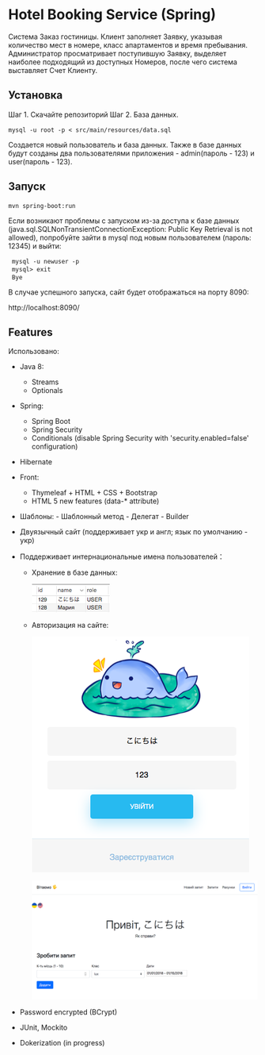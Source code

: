 # Hotel Booking Service (Spring)

 Система Заказ гостиницы. Клиент заполняет Заявку, указывая количество мест в номере, класс апартаментов и время пребывания. Администратор просматривает поступившую Заявку, выделяет наиболее подходящий из доступных Номеров, после чего система выставляет Счет Клиенту. 

## Установка

Шаг 1. Скачайте репозиторий
Шаг 2. База данных.
```
mysql -u root -p < src/main/resources/data.sql
```
Создается новый пользователь и база данных. 
Также в базе данных будут созданы два пользователями приложения - admin(пароль - 123) и user(пароль - 123).

## Запуск

```
mvn spring-boot:run
```

Если возникают проблемы с запуском из-за доступа к базе данных (java.sql.SQLNonTransientConnectionException: Public Key Retrieval is not allowed), попробуйте зайти в mysql под новым пользователем (пароль: 12345) и выйти:

```
 mysql -u newuser -p
 mysql> exit
 Bye
```


В случае успешного запуска, сайт будет отображаться на порту 8090:

http://localhost:8090/

## Features

Использовано:
 - Java 8:
   - Streams
   - Optionals
 - Spring:
    - Spring Boot
    - Spring Security
    - Conditionals (disable Spring Security with 'security.enabled=false' configuration)
 - Hibernate
 
 - Front:
    - Thymeleaf + HTML + CSS + Bootstrap
    - HTML 5 new features (data-* attribute)

 - Шаблоны:
        - Шаблонный метод
        - Делегат
        - Builder
        
 - Двуязычный сайт (поддерживает укр и англ; язык по умолчанию - укр)
 - Поддерживает интернациональные имена пользователей：
    - Хранение в базе данных:
    
        ![alt text](img/1.png)
    - Авторизация на сайте: 
    
        ![alt text](img/2.png)
        
        ![alt text](img/3.png)
 - Password encrypted (BCrypt)
 - JUnit, Mockito


 - Dokerization (in progress)

